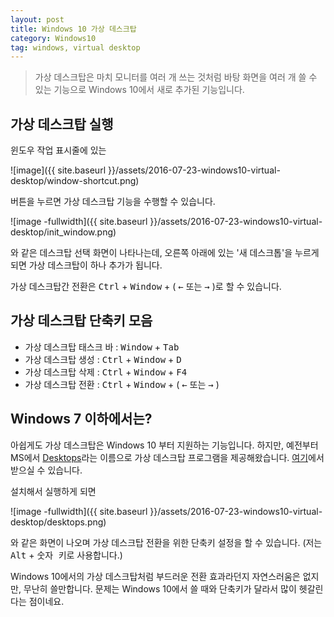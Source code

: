 ```yaml
---
layout: post
title: Windows 10 가상 데스크탑
category: Windows10
tag: windows, virtual desktop
---
```


> 가상 데스크탑은 마치 모니터를 여러 개 쓰는 것처럼 바탕 화면을 여러 개 쓸 수 있는
기능으로 Windows 10에서 새로 추가된 기능입니다. 

## 가상 데스크탑 실행

윈도우 작업 표시줄에 있는 

![image]({{ site.baseurl }}/assets/2016-07-23-windows10-virtual-desktop/window-shortcut.png)

버튼을 누르면 가상 데스크탑 기능을 수행할 수 있습니다.


![image -fullwidth]({{ site.baseurl }}/assets/2016-07-23-windows10-virtual-desktop/init_window.png)

와 같은 데스크탑 선택 화면이 나타나는데, 
오른쪽 아래에 있는 '새 데스크톱'을 누르게 되면 가상 데스크탑이 하나 추가가 됩니다.


가상 데스크탑간 전환은 <kbd>Ctrl</kbd> + <kbd>Window</kbd> + ( <kbd>←</kbd> 또는 <kbd>→</kbd> )로 할 수 있습니다.


## 가상 데스크탑 단축키 모음

* 가상 데스크탑 태스크 바 : <kbd>Window</kbd> + <kbd>Tab</kbd>
* 가상 데스크탑 생성 : <kbd>Ctrl</kbd> + <kbd>Window</kbd> + <kbd>D</kbd>
* 가상 데스크탑 삭제 : <kbd>Ctrl</kbd> + <kbd>Window</kbd> + <kbd>F4</kbd>
* 가상 데스크탑 전환 : <kbd>Ctrl</kbd> + <kbd>Window</kbd> + ( <kbd>←</kbd> 또는 <kbd>→</kbd> )


## Windows 7 이하에서는?

아쉽게도 가상 데스크탑은 Windows 10 부터 지원하는 기능입니다.
하지만, 예전부터 MS에서 [Desktops](https://technet.microsoft.com/en-us/sysinternals/cc817881)라는 이름으로
가상 데스크탑 프로그램을 제공해왔습니다. [여기](https://technet.microsoft.com/en-us/sysinternals/cc817881)에서
받으실 수 있습니다.

설치해서 실행하게 되면

![image -fullwidth]({{ site.baseurl }}/assets/2016-07-23-windows10-virtual-desktop/desktops.png)

와 같은 화면이 나오며 가상 데스크탑 전환을 위한 단축키 설정을 할 수 있습니다.
(저는 <kbd>Alt</kbd> + <kbd>숫자 키</kbd>로 사용합니다.)

Windows 10에서의 가상 데스크탑처럼 부드러운 전환 효과라던지 자연스러움은 없지만,
무난히 쓸만합니다. 문제는 Windows 10에서 쓸 때와 단축키가 달라서 많이 헷갈린다는 점이네요. 